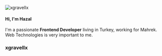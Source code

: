 <p align="left"> <img src="https://komarev.com/ghpvc/?username=xgravellx&label=Profile%20views&color=0e75b6&style=flat" alt="xgravellx" /> </p>

<h4>Hi, I'm <b>Hazal</b></h4>

<p>I'm a passionate <b>Frontend Developer</b> living in Turkey, working for Mahrek. Web Technologies is very important to me.</p>

### xgravellx
